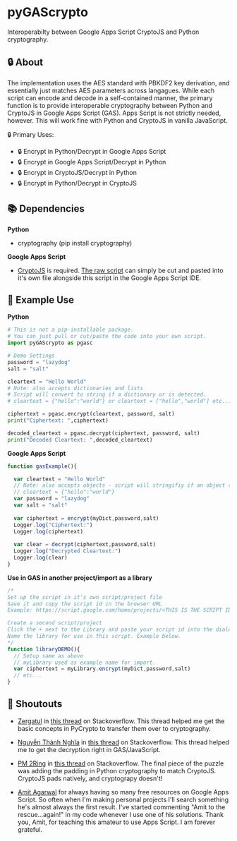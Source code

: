 # pyGAScrypto
Interoperabilty between Google Apps Script CryptoJS and Python cryptography.

## :lock: About
The implementation uses the AES standard with PBKDF2 key derivation, and essentially just matches AES parameters across langagues. While each script can encode and decode in a self-contained manner, the primary function is to provide interoperable cryptography between Python and CryptoJS in Google Apps Script (GAS). Apps Script is not strictly needed, however. This will work fine with Python and CryptoJS in vanilla JavaScript. 

:lock: Primary Uses:
- :lock: Encrypt in Python/Decrypt in Google Apps Script
- :lock: Encrypt in Google Apps Script/Decrypt in Python
- :lock: Encrypt in CryptoJS/Decrypt in Python
- :lock: Encrypt in Python/Decrypt in CryptoJS

## :books: Dependencies 
**Python**

- cryptography (pip install cryptography)

**Google Apps Script**
- [CryptoJS](https://github.com/brix/crypto-js) is required. [The raw script](https://cdnjs.cloudflare.com/ajax/libs/crypto-js/4.0.0/crypto-js.min.js) can simply be cut and pasted into it's own file alongside this script in the Google Apps Script IDE.

## :eyes: Example Use
**Python**
```python
# This is not a pip-installable package. 
# You can just pull or cut/paste the code into your own script.
import pyGAScrypto as pgasc

# Demo Settings
password = "lazydog"
salt = "salt"

cleartext = "Hello World"
# Note: also accepts dictionaries and lists 
# Script will convert to string if a dictionary or is detected.
# cleartext = {"hello":"world"} or cleartext = ["hello","world"] etc...

ciphertext = pgasc.encrypt(cleartext, password, salt)
print("Ciphertext: ",ciphertext)

decoded_cleartext = pgasc.decrypt(ciphertext, password, salt)
print("Decoded Cleartext: ",decoded_cleartext)


```
**Google Apps Script**
```javascript
function gasExample(){

  var cleartext = "Hello World"
  // Note: also accepts objects - script will stringifiy if an object type is detected.
  // cleartext = {"hello":"world"}
  var password = "lazydog"
  var salt = "salt"
  
  var ciphertext = encrypt(myDict,password,salt)
  Logger.log("Ciphertext:")
  Logger.log(ciphertext)
  
  var clear = decrypt(ciphertext,password,salt)
  Logger.log("Decrypted Cleartext:")
  Logger.log(clear)
}
```
**Use in GAS in another project/import as a library**
```javascript
/*
Set up the script in it's own script/project file
Save it and copy the script id in the browser URL
Example: https://script.google.com/home/projects/<THIS IS THE SCRIPT ID>/edit

Create a second script/project
Click the + next to the Library and paste your script id into the dialog box
Name the library for use in this script. Example below. 
*/
function libraryDEMO(){
  // Setup same as above
  // myLibrary used as example name for import.
  var ciphertext = myLibrary.encrypt(myDict,password,salt)
  // etc...
}
```
## :mega:  Shoutouts
- [Zergatul](https://stackoverflow.com/users/960055/zergatul) in [this thread](https://stackoverflow.com/questions/59488728/aes-encrypt-in-cryptojs-decrypt-in-pycrypto) on Stackoverflow. This thread helped me get the basic concepts in PyCrypto to transfer them over to cryptography. 

- [Nguyễn Thành Nghĩa](https://stackoverflow.com/users/9454452/nguy%e1%bb%85n-th%c3%a0nh-ngh%c4%a9a) in [this thread](https://stackoverflow.com/questions/39311514/how-to-decrypt-aes-with-cryptojs) on Stackoverflow. This thread helped me to get the decryption right in GAS/JavaScript.

- [PM 2Ring](https://stackoverflow.com/users/4014959/pm-2ring) in [this thread](https://stackoverflow.com/questions/50062663/encryption-decryption-using-aes-cbc-pkcs7padding) on Stackoverflow. The final piece of the puzzle was adding the padding in Python cryptography to match CryptoJS. CryptoJS pads natively, and cryptograpy doesn't!

- [Amit Agarwal](https://www.labnol.org/about) for always having so many free resources on Google Apps Script. So often when I'm making personal projects I'll search something he's almost always the first result. I've started commenting "Amit to the rescue...again!" in my code whenever I use one of his solutions. Thank you, Amit, for teaching this amateur to use Apps Script. I am forever grateful. 
